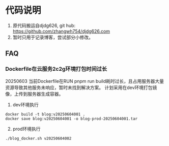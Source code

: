 # 代码说明
1. 原代码搬运自djdg626, git hub: https://github.com/zhangwh754/djdg626.com
2. 暂时只用于记录博客，尝试部分小修改。


## FAQ
### Dockerfile在云服务2c2g环境打包时间过长
20250603
当前Dockerfile在RUN pnpm run build耗时过长，且占用服务器大量资源导致其他服务未响应，暂时未找到解决方案。
计划采用在dev环境打包镜像，上传到服务器生成容器。
1. dev环境执行
```shell
docker build -t blog:v20250604001 .
docker save blog:v20250604001 -o blog-prod-20250604001.tar
```
2. prod环境执行
```shell
./blog_docker.sh v20250604002
```